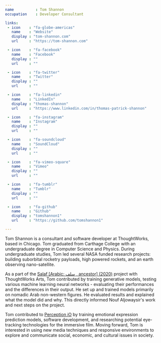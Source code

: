 ```yaml
---
name          : Tom Shannon
occupation    : Developer Consultant

links:
 - icon    : "fa-globe-americas"
   name    : "Website"
   display : "tom-shannon.com"
   url     : "https://tom-shannon.com"

 - icon    : "fa-facebook"
   name    : "Facebook"
   display : ""
   url     : ""

 - icon    : "fa-twitter"
   name    : "Twitter"
   display : ""
   url     : ""

 - icon    : "fa-linkedin"
   name    : "LinkedIn"
   display : "thomas-shannon"
   url     : "https://www.linkedin.com/in/thomas-patrick-shannon"

 - icon    : "fa-instagram"
   name    : "Instagram"
   display : ""
   url     : ""

 - icon    : "fa-soundcloud"
   name    : "SoundCloud"
   display : ""
   url     : ""

 - icon    : "fa-vimeo-square"
   name    : "Vimeo"
   display : ""
   url     : ""

 - icon    : "fa-tumblr"
   name    : "Tumblr"
   display : ""
   url     : ""

 - icon    : "fa-github"
   name    : "Github"
   display : "tomshannon1"
   url     : "https://github.com/tomshannon1"

---
```

Tom Shannon is a consultant and software developer at ThoughtWorks, based in Chicago. Tom graduated from Carthage College with an undergraduate degree in Computer Science and Physics. During undergraduate studies, Tom led several NASA funded research projects: building suborbital rocketry payloads, high powered rockets, and an earth observing nano-satellite.

As a part of the [Salaf \[Arabic&#58; سلف , ancestor\] \(2020\)](/projects/salaf/) project with ThoughtWorks Arts, Tom contributed by training generative models, testing various machine learning neural networks - evaluating their performances and the differences in their output. He set up and trained models primarily on nomadic Arab non-western figures. He evaluated results and explained what the model did and why. This directly informed  Nouf Aljowaysir's work and next steps on the project.

Tom contributed to [Perception iO](/projects/perception-io/) by training emotional expression prediction models, software development, and researching potential eye-tracking technologies for the immersive film. Moving forward, Tom is interested in using new media techniques and responsive environments to explore and communicate social, economic, and cultural issues in society.
